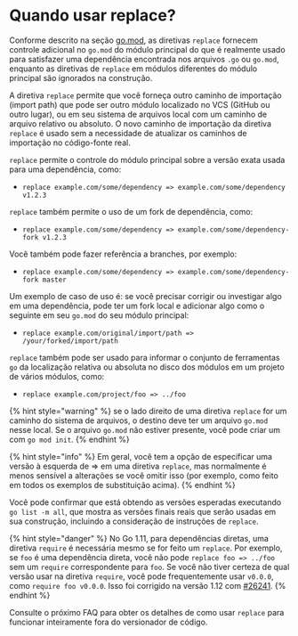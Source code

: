 # Quando usar replace?

Conforme descrito na seção [go.mod](../novos-conceitos/go.mod.md), as diretivas `replace` fornecem controle adicional no `go.mod` do módulo principal do que é realmente usado para satisfazer uma dependência encontrada nos arquivos `.go` ou `go.mod`, enquanto as diretivas de `replace` em módulos diferentes do módulo principal são ignorados na construção.

A diretiva `replace` permite que você forneça outro caminho de importação \(import path\) que pode ser outro módulo localizado no VCS \(GitHub ou outro lugar\), ou em seu sistema de arquivos local com um caminho de arquivo relativo ou absoluto. O novo caminho de importação da diretiva `replace` é usado sem a necessidade de atualizar os caminhos de importação no código-fonte real.

`replace` permite o controle do módulo principal sobre a versão exata usada para uma dependência, como:

* `replace example.com/some/dependency => example.com/some/dependency v1.2.3`

`replace` também permite o uso de um fork de dependência, como:

* `replace example.com/some/dependency => example.com/some/dependency-fork v1.2.3`

Você também pode fazer referência a branches, por exemplo:

* `replace example.com/some/dependency => example.com/some/dependency-fork master`

Um exemplo de caso de uso é: se você precisar corrigir ou investigar algo em uma dependência, pode ter um fork local e adicionar algo como o seguinte em seu `go.mod` do seu módulo principal:

* `replace example.com/original/import/path => /your/forked/import/path`

`replace` também pode ser usado para informar o conjunto de ferramentas `go` da localização relativa ou absoluta no disco dos módulos em um projeto de vários módulos, como:

* `replace example.com/project/foo => ../foo`

{% hint style="warning" %}
se o lado direito de uma diretiva `replace` for um caminho do sistema de arquivos, o destino deve ter um arquivo `go.mod` nesse local. Se o arquivo `go.mod` não estiver presente, você pode criar um com `go mod init`.
{% endhint %}

{% hint style="info" %}
Em geral, você tem a opção de especificar uma versão à esquerda de =&gt; em uma diretiva `replace`, mas normalmente é menos sensível a alterações se você omitir isso \(por exemplo, como feito em todos os exemplos de substituição acima\).
{% endhint %}

Você pode confirmar que está obtendo as versões esperadas executando `go list -m all`, que mostra as versões finais reais que serão usadas em sua construção, incluindo a consideração de instruções de `replace`.

{% hint style="danger" %}
No Go 1.11, para dependências diretas, uma diretiva `require` é necessária mesmo se for feito um `replace`. Por exemplo, se `foo` é uma dependência direta, você não pode `replace foo => ../foo` sem um `require` correspondente para `foo`. Se você não tiver certeza de qual versão usar na diretiva `require`, você pode frequentemente usar `v0.0.0`, como `require foo v0.0.0`. Isso foi corrigido na versão 1.12 com [\#26241](https://golang.org/issue/26241).
{% endhint %}

Consulte o próximo FAQ para obter os detalhes de como usar `replace` para funcionar inteiramente fora do versionador de código.






